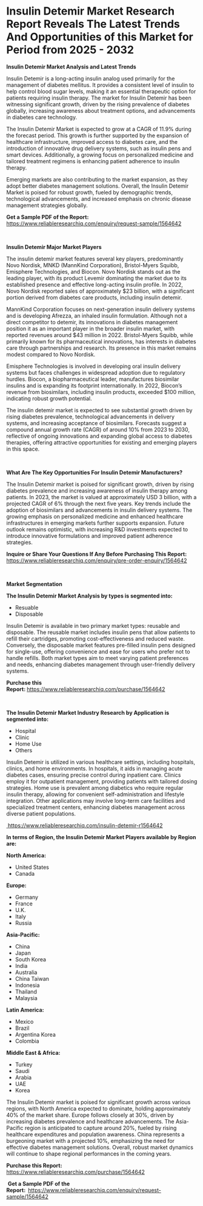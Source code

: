 <p><h1>Insulin Detemir Market Research Report Reveals The Latest Trends And Opportunities of this Market for Period from 2025 - 2032</h1></p><p><strong>Insulin Detemir Market Analysis and Latest Trends</strong></p>
<p><p>Insulin Detemir is a long-acting insulin analog used primarily for the management of diabetes mellitus. It provides a consistent level of insulin to help control blood sugar levels, making it an essential therapeutic option for patients requiring insulin therapy. The market for Insulin Detemir has been witnessing significant growth, driven by the rising prevalence of diabetes globally, increasing awareness about treatment options, and advancements in diabetes care technology.</p><p>The Insulin Detemir Market is expected to grow at a CAGR of 11.9% during the forecast period. This growth is further supported by the expansion of healthcare infrastructure, improved access to diabetes care, and the introduction of innovative drug delivery systems, such as insulin pens and smart devices. Additionally, a growing focus on personalized medicine and tailored treatment regimens is enhancing patient adherence to insulin therapy. </p><p>Emerging markets are also contributing to the market expansion, as they adopt better diabetes management solutions. Overall, the Insulin Detemir Market is poised for robust growth, fueled by demographic trends, technological advancements, and increased emphasis on chronic disease management strategies globally.</p></p>
<p><strong>Get a Sample PDF of the Report:&nbsp;</strong> <a href="https://www.reliableresearchiq.com/enquiry/request-sample/1564642?utm_campaign=2282&utm_medium=2&utm_source=Github&utm_content=ia&utm_term=19042025&utm_id=insulin-detemir">https://www.reliableresearchiq.com/enquiry/request-sample/1564642</a></p>
<p>&nbsp;</p>
<p><strong>Insulin Detemir Major Market Players</strong></p>
<p><p>The insulin detemir market features several key players, predominantly Novo Nordisk, MNKD (MannKind Corporation), Bristol-Myers Squibb, Emisphere Technologies, and Biocon. Novo Nordisk stands out as the leading player, with its product Levemir dominating the market due to its established presence and effective long-acting insulin profile. In 2022, Novo Nordisk reported sales of approximately $23 billion, with a significant portion derived from diabetes care products, including insulin detemir.</p><p>MannKind Corporation focuses on next-generation insulin delivery systems and is developing Afrezza, an inhaled insulin formulation. Although not a direct competitor to detemir, its innovations in diabetes management position it as an important player in the broader insulin market, with reported revenues around $43 million in 2022. Bristol-Myers Squibb, while primarily known for its pharmaceutical innovations, has interests in diabetes care through partnerships and research. Its presence in this market remains modest compared to Novo Nordisk.</p><p>Emisphere Technologies is involved in developing oral insulin delivery systems but faces challenges in widespread adoption due to regulatory hurdles. Biocon, a biopharmaceutical leader, manufactures biosimilar insulins and is expanding its footprint internationally. In 2022, Biocon’s revenue from biosimilars, including insulin products, exceeded $100 million, indicating robust growth potential.</p><p>The insulin detemir market is expected to see substantial growth driven by rising diabetes prevalence, technological advancements in delivery systems, and increasing acceptance of biosimilars. Forecasts suggest a compound annual growth rate (CAGR) of around 10% from 2023 to 2030, reflective of ongoing innovations and expanding global access to diabetes therapies, offering attractive opportunities for existing and emerging players in this space.</p></p>
<p>&nbsp;</p>
<p><strong>What Are The Key Opportunities For Insulin Detemir Manufacturers?</strong></p>
<p><p>The Insulin Detemir market is poised for significant growth, driven by rising diabetes prevalence and increasing awareness of insulin therapy among patients. In 2023, the market is valued at approximately USD 3 billion, with a projected CAGR of 6% through the next five years. Key trends include the adoption of biosimilars and advancements in insulin delivery systems. The growing emphasis on personalized medicine and enhanced healthcare infrastructures in emerging markets further supports expansion. Future outlook remains optimistic, with increasing R&D investments expected to introduce innovative formulations and improved patient adherence strategies.</p></p>
<p><strong>Inquire or Share Your Questions If Any Before Purchasing This Report:</strong> <a href="https://www.reliableresearchiq.com/enquiry/pre-order-enquiry/1564642?utm_campaign=2282&utm_medium=2&utm_source=Github&utm_content=ia&utm_term=19042025&utm_id=insulin-detemir">https://www.reliableresearchiq.com/enquiry/pre-order-enquiry/1564642</a></p>
<p>&nbsp;</p>
<p><strong>Market Segmentation</strong></p>
<p><strong>The Insulin Detemir Market Analysis by types is segmented into:</strong></p>
<p><ul><li>Resuable</li><li>Disposable</li></ul></p>
<p><p>Insulin Detemir is available in two primary market types: reusable and disposable. The reusable market includes insulin pens that allow patients to refill their cartridges, promoting cost-effectiveness and reduced waste. Conversely, the disposable market features pre-filled insulin pens designed for single-use, offering convenience and ease for users who prefer not to handle refills. Both market types aim to meet varying patient preferences and needs, enhancing diabetes management through user-friendly delivery systems.</p></p>
<p><strong>Purchase this Report:&nbsp;</strong><a href="https://www.reliableresearchiq.com/purchase/1564642?utm_campaign=2282&utm_medium=2&utm_source=Github&utm_content=ia&utm_term=19042025&utm_id=insulin-detemir">https://www.reliableresearchiq.com/purchase/1564642</a></p>
<p>&nbsp;</p>
<p><strong>The Insulin Detemir Market Industry Research by Application is segmented into:</strong></p>
<p><ul><li>Hospital</li><li>Clinic</li><li>Home Use</li><li>Others</li></ul></p>
<p><p>Insulin Detemir is utilized in various healthcare settings, including hospitals, clinics, and home environments. In hospitals, it aids in managing acute diabetes cases, ensuring precise control during inpatient care. Clinics employ it for outpatient management, providing patients with tailored dosing strategies. Home use is prevalent among diabetics who require regular insulin therapy, allowing for convenient self-administration and lifestyle integration. Other applications may involve long-term care facilities and specialized treatment centers, enhancing diabetes management across diverse patient populations.</p></p>
<p><a href="https://www.reliableresearchiq.com/insulin-detemir-r1564642?utm_campaign=2282&utm_medium=2&utm_source=Github&utm_content=ia&utm_term=19042025&utm_id=insulin-detemir">&nbsp;https://www.reliableresearchiq.com/insulin-detemir-r1564642</a></p>
<p><strong>In terms of Region, the Insulin Detemir Market Players available by Region are:</strong></p>
<p>
    <p> <strong> North America: </strong>
        <ul>
            <li>United States</li>
            <li>Canada</li>
        </ul>
        </p> 
    <p> <strong> Europe: </strong>
        <ul>
            <li>Germany</li>
            <li>France</li>
            <li>U.K.</li>
            <li>Italy</li>
            <li>Russia</li>
        </ul>
        </p> 
    <p> <strong> Asia-Pacific: </strong>
        <ul>
            <li>China</li>
            <li>Japan</li>
            <li>South Korea</li>
            <li>India</li>
            <li>Australia</li>
            <li>China Taiwan</li>
            <li>Indonesia</li>
            <li>Thailand</li>
            <li>Malaysia</li>
        </ul>
        </p> 
    <p> <strong> Latin America: </strong>
        <ul>
            <li>Mexico</li>
            <li>Brazil</li>
            <li>Argentina Korea</li>
            <li>Colombia</li>
        </ul>
        </p> 
    <p> <strong> Middle East & Africa: </strong>
        <ul>
            <li>Turkey</li>
            <li>Saudi</li>
            <li>Arabia</li>
            <li>UAE</li>
            <li>Korea</li>
        </ul>
    </p>
    </p>
<p><p>The Insulin Detemir market is poised for significant growth across various regions, with North America expected to dominate, holding approximately 40% of the market share. Europe follows closely at 30%, driven by increasing diabetes prevalence and healthcare advancements. The Asia-Pacific region is anticipated to capture around 20%, fueled by rising healthcare expenditures and population awareness. China represents a burgeoning market with a projected 10%, emphasizing the need for effective diabetes management solutions. Overall, robust market dynamics will continue to shape regional performances in the coming years.</p></p>
<p><strong>Purchase this Report: </strong><a href="https://www.reliableresearchiq.com/purchase/1564642?utm_campaign=2282&utm_medium=2&utm_source=Github&utm_content=ia&utm_term=19042025&utm_id=insulin-detemir">https://www.reliableresearchiq.com/purchase/1564642</a></p>
<p>&nbsp;<strong>Get a Sample PDF of the Report:&nbsp;&nbsp;</strong><a href="https://www.reliableresearchiq.com/enquiry/request-sample/1564642?utm_campaign=2282&utm_medium=2&utm_source=Github&utm_content=ia&utm_term=19042025&utm_id=insulin-detemir">https://www.reliableresearchiq.com/enquiry/request-sample/1564642</a></p>
<p><strong></strong></p>
<p><p></p><p></p><p></p></p>